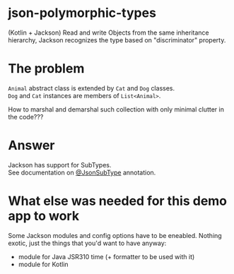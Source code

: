 # json-polymorphic-types
(Kotlin + Jackson) Read and write Objects from the same inheritance hierarchy, Jackson recognizes the type based on "discriminator" property.

# The problem
`Animal` abstract class is extended by `Cat` and `Dog` classes.  
`Dog` and `Cat` instances are members of `List<Animal>`.
  
How to marshal and demarshal such collection with only minimal clutter in the code???

# Answer
Jackson has support for SubTypes.  
See documentation on [@JsonSubType](https://github.com/FasterXML/jackson-annotations/wiki/Jackson-Annotations#type-handling) annotation.

# What else was needed for this demo app to work
Some Jackson modules and config options have to be eneabled.
Nothing exotic, just the things that you'd want to have anyway:
 - module for Java JSR310 time (+ formatter to be used with it)
 - module for Kotlin
